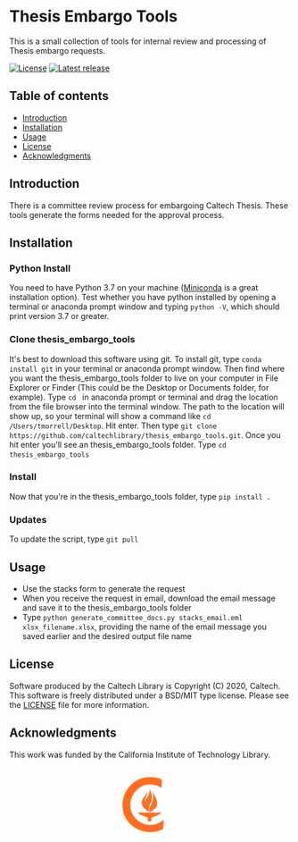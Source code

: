Thesis Embargo Tools
=====================================================

This is a small collection of tools for internal review and processing 
of Thesis embargo requests.

[![License](https://img.shields.io/badge/License-BSD%203--Clause-blue.svg?style=flat-square)](https://choosealicense.com/licenses/bsd-3-clause)
[![Latest release](https://img.shields.io/github/v/release/caltechlibrary/template.svg?style=flat-square&color=b44e88)](https://github.com/caltechlibrary/thesis_embargo_tools/releases)


Table of contents
-----------------

* [Introduction](#introduction)
* [Installation](#installation)
* [Usage](#usage)
* [License](#license)
* [Acknowledgments](#authors-and-acknowledgments)


Introduction
------------

There is a committee review process for embargoing Caltech Thesis.
These tools generate the forms needed for the approval process.


Installation
------------

### Python Install

You need to have Python 3.7 on your machine
([Miniconda](https://docs.conda.io/en/latest/miniconda.html) is a great
installation option).  Test whether you have python installed by opening a terminal or
anaconda prompt window and typing `python -V`, which should print version 3.7
or greater.

### Clone thesis_embargo_tools

It's best to download this software using git.  To install git, type
`conda install git` in your terminal or anaconda prompt window.  Then find where you
want the thesis_embargo_tools folder to live on your computer in File Explorer or Finder
(This could be the Desktop or Documents folder, for example).  Type `cd `
in anaconda prompt or terminal and drag the location from the file browser into
the terminal window.  The path to the location
will show up, so your terminal will show a command like
`cd /Users/tmorrell/Desktop`.  Hit enter.  Then type
`git clone https://github.com/caltechlibrary/thesis_embargo_tools.git`. Once you
hit enter you'll see an thesis_embargo_tools folder.  Type `cd thesis_embargo_tools`

### Install

Now that you're in the thesis_embargo_tools folder, type `pip install .`

### Updates

To update the script, type `git pull`

Usage
-----

+ Use the stacks form to generate the request
+ When you receive the request in email, download the email message and save it
to the thesis_embargo_tools folder
+ Type `python generate_committee_docs.py stacks_email.eml xlsx_filename.xlsx`,
providing the name of the email message you saved earlier and the desired
output file name


License
-------

Software produced by the Caltech Library is Copyright (C) 2020, Caltech.  This software is freely distributed under a BSD/MIT type license.  Please see the [LICENSE](LICENSE) file for more information.


Acknowledgments
---------------

This work was funded by the California Institute of Technology Library.

<div align="center">
  <br>
  <a href="https://www.caltech.edu">
    <img width="100" height="100" src=".graphics/caltech-round.png">
  </a>
</div>
